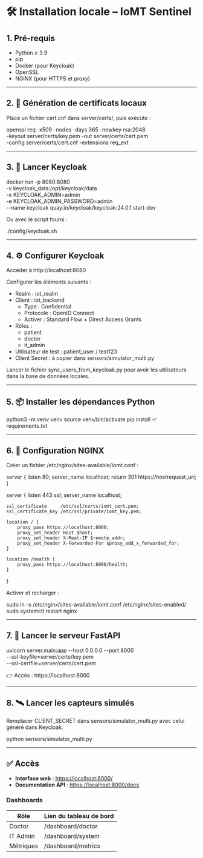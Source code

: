 # 🛠️ Installation locale – IoMT Sentinel

## 1. Pré-requis

- Python ≥ 3.9  
- pip  
- Docker (pour Keycloak)  
- OpenSSL  
- NGINX (pour HTTPS et proxy)  

---

## 2. 📜 Génération de certificats locaux

Place un fichier cert.cnf dans server/certs/, puis exécute :

openssl req -x509 -nodes -days 365 -newkey rsa:2048 \
  -keyout server/certs/key.pem -out server/certs/cert.pem \
  -config server/certs/cert.cnf -extensions req_ext

---

## 3. 🔐 Lancer Keycloak

docker run -p 8080:8080 \
  -v keycloak_data:/opt/keycloak/data \
  -e KEYCLOAK_ADMIN=admin \
  -e KEYCLOAK_ADMIN_PASSWORD=admin \
  --name keycloak quay.io/keycloak/keycloak:24.0.1 start-dev

Ou avec le script fourni :

./config/keycloak.sh

---

## 4. ⚙️ Configurer Keycloak

Accéder à http://localhost:8080

Configurer les éléments suivants :

- Realm : iot_realm
- Client : iot_backend
  - Type : Confidential
  - Protocole : OpenID Connect
  - Activer : Standard Flow + Direct Access Grants
- Rôles :
  - patient
  - doctor
  - it_admin
- Utilisateur de test : patient_user / test123
- Client Secret : à copier dans sensors/simulator_multi.py

Lancer le fichier sync_users_from_keycloak.py pour avoir les utilisateurs dans la base de données locales.

---

## 5. 📦 Installer les dépendances Python

python3 -m venv venv
source venv/bin/activate
pip install -r requirements.txt

---

## 6. 🔧 Configuration NGINX

Créer un fichier /etc/nginx/sites-available/iomt.conf :

server {
    listen 80;
    server_name localhost;
    return 301 https://$host$request_uri;
}

server {
    listen 443 ssl;
    server_name localhost;

    ssl_certificate     /etc/ssl/certs/iomt_cert.pem;
    ssl_certificate_key /etc/ssl/private/iomt_key.pem;

    location / {
        proxy_pass https://localhost:8000;
        proxy_set_header Host $host;
        proxy_set_header X-Real-IP $remote_addr;
        proxy_set_header X-Forwarded-For $proxy_add_x_forwarded_for;
    }

    location /health {
        proxy_pass https://localhost:8000/health;
    }
}

Activer et recharger :

sudo ln -s /etc/nginx/sites-available/iomt.conf /etc/nginx/sites-enabled/
sudo systemctl restart nginx

---

## 7. 🚀 Lancer le serveur FastAPI

uvicorn server.main:app --host 0.0.0.0 --port 8000 \
  --ssl-keyfile=server/certs/key.pem \
  --ssl-certfile=server/certs/cert.pem

👉 Accès : https://localhost:8000

---

## 8. 🛰️ Lancer les capteurs simulés

Remplacer CLIENT_SECRET dans sensors/simulator_multi.py avec celui généré dans Keycloak.

python sensors/simulator_multi.py

---

## ✅ Accès

- **Interface web** : [https://localhost:8000/](https://localhost:8000/)
- **Documentation API** : [https://localhost:8000/docs](https://localhost:8000/docs)

### Dashboards

| Rôle       | Lien du tableau de bord         |
|------------|----------------------------------|
| Doctor     | /dashboard/doctor                |
| IT Admin   | /dashboard/system                |
| Métriques  | /dashboard/metrics               |